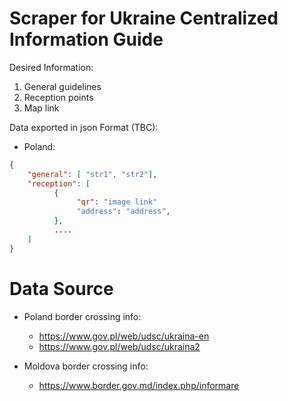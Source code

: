 # Scraper for Ukraine Centralized Information Guide

Desired Information:
1. General guidelines
2. Reception points
3. Map link

Data exported in json
Format (TBC):
* Poland:
```json
{
    "general": [ "str1", "str2"],
    "reception": [ 
          {
               "qr": "image link"
               "address": "address",
          },
          ....
    ]
}
```

# Data Source

* Poland border crossing info:
    * https://www.gov.pl/web/udsc/ukraina-en
    * https://www.gov.pl/web/udsc/ukraina2

* Moldova border crossing info:
    * https://www.border.gov.md/index.php/informare
